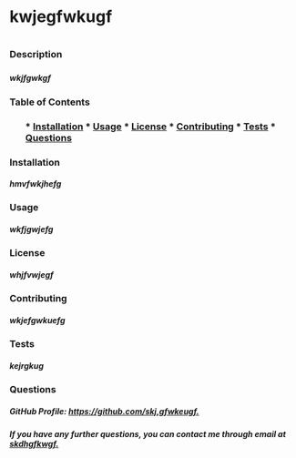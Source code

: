 <h1>kwjegfwkugf<h1>
    <h3>Description<h3>
    <h5>wkjfgwkgf</h5>
    <h3>Table of Contents<h3>
    <ul>
        * <a href="https://github.com/amyventura/readme-generator/blob/master/smdfghjkwjg-README.md#installation-">Installation</a>
        * <a href="https://github.com/amyventura/readme-generator/blob/master/smdfghjkwjg-README.md#usage-">Usage</a>
        * <a href="https://github.com/amyventura/readme-generator/blob/master/smdfghjkwjg-README.md#license-">License</a>
        * <a href="https://github.com/amyventura/readme-generator/blob/master/smdfghjkwjg-README.md#contributing-">Contributing</a>
        * <a href="https://github.com/amyventura/readme-generator/blob/master/smdfghjkwjg-README.md#tests-">Tests</a>
        * <a href="https://github.com/amyventura/readme-generator/blob/master/smdfghjkwjg-README.md#questions-">Questions</a>
    </ul>
    <h3>Installation</h3>
    <h5>hmvfwkjhefg</h5>
    <h3>Usage</h3>
    <h5>wkfjgwjefg</h5>
    <h3>License</h3>
    <h5>whjfvwjegf</h5>
    <h3>Contributing</h3>
    <h5>wkjefgwkuefg</h5>
    <h3>Tests</h3>
    <h5>kejrgkug</h5>
    <h3>Questions</h3>
    <h5>GitHub Profile: <a href ="https://github.com/skj,gfwkeugf">https://github.com/skj,gfwkeugf.</a></h5>
    <h5>If you have any further questions, you can contact me through email at <a href="#">skdhgfkwgf.</h5>
    
    
    
    